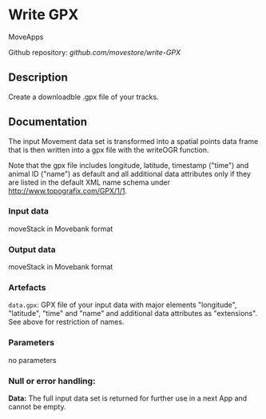 # Write GPX
MoveApps

Github repository: *github.com/movestore/write-GPX*

## Description
Create a downloadble .gpx file of your tracks.

## Documentation
The input Movement data set is transformed into a spatial points data frame that is then written into a gpx file with the writeOGR function.

Note that the gpx file includes longitude, latitude, timestamp ("time") and animal ID ("name") as default and all additional data attributes only if they are listed in the default XML name schema under http://www.topografix.com/GPX/1/1.

### Input data
moveStack in Movebank format

### Output data
moveStack in Movebank format

### Artefacts
`data.gpx`: GPX file of your input data with major elements "longitude", "latitude", "time" and "name" and additional data attributes as "extensions". See above for restriction of names.

### Parameters 
no parameters

### Null or error handling:
**Data:** The full input data set is returned for further use in a next App and cannot be empty.